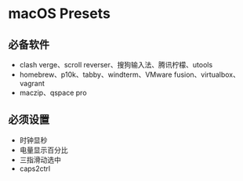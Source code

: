 # macOS Presets

## 必备软件
- clash verge、scroll reverser、搜狗输入法、腾讯柠檬、utools
- homebrew、p10k、tabby、windterm、VMware fusion、virtualbox、vagrant
- maczip、qspace pro

## 必须设置
- 时钟显秒
- 电量显示百分比
- 三指滑动选中
- caps2ctrl
